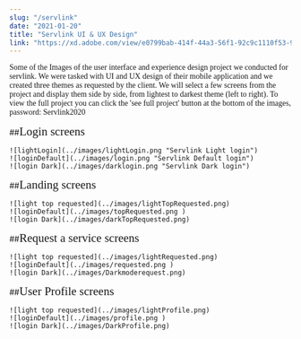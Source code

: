 ```yaml
---
slug: "/servlink"
date: "2021-01-20"
title: "Servlink UI & UX Design"
link: "https://xd.adobe.com/view/e0799bab-414f-44a3-56f1-92c9c1110f53-9648/?fullscreen"
---
```


<span style="font-family:Poppins">Some of the Images of the user interface and experience design project we conducted for servlink. We were tasked with UI and UX design of their mobile application and we created three themes as requested by the client. We will select a few screens from the project and display them side by side, from lightest to darkest theme (left to right). To view the full project  you can click the 'see full project' button at the bottom of the images, password: Servlink2020</span>

##<span style="font-family:Poppins; font-size:1.5em">Login screens</span>
```grid|3|
![lightLogin](../images/lightLogin.png "Servlink Light login") 
![loginDefault](../images/login.png "Servlink Default login")
![login Dark](../images/darklogin.png "Servlink Dark login")
```
##<span style="font-family:Poppins; font-size:1.5em">Landing screens</span>
```grid|3|
![light top requested](../images/lightTopRequested.png) 
![loginDefault](../images/topRequested.png )
![login Dark](../images/darkTopRequested.png)
```
##<span style="font-family:Poppins; font-size:1.5em">Request a service screens</span>
```grid|3|
![light top requested](../images/lightRequested.png) 
![loginDefault](../images/requested.png )
![login Dark](../images/Darkmoderequest.png)
```
##<span style="font-family:Poppins; font-size:1.5em">User Profile screens</span>
```grid|3|
![light top requested](../images/lightProfile.png) 
![loginDefault](../images/profile.png )
![login Dark](../images/DarkProfile.png)
```


